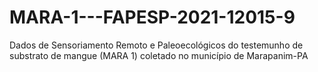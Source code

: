 # MARA-1---FAPESP-2021-12015-9
Dados de Sensoriamento Remoto e Paleoecológicos do testemunho de substrato de mangue (MARA 1) coletado no município de Marapanim-PA
